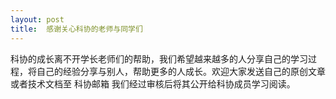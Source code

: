 ```yaml
---
layout: post
title:  感谢关心科协的老师与同学们
---
```


科协的成长离不开学长老师们的帮助，我们希望越来越多的人分享自己的学习过程，将自己的经验分享与别人，帮助更多的人成长。欢迎大家发送自己的原创文章或者技术文档至 科协邮箱 我们经过审核后将其公开给科协成员学习阅读。